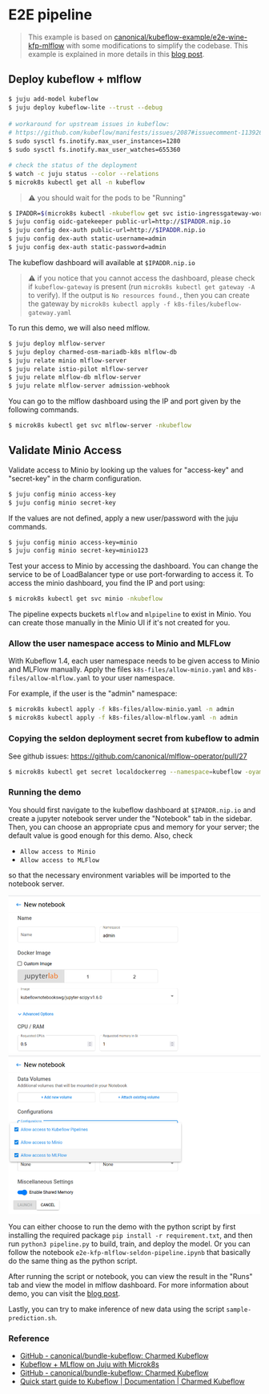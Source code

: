 # E2E pipeline

> This example is based on [canonical/kubeflow-example/e2e-wine-kfp-mlflow](https://github.com/canonical/kubeflow-examples/tree/main/e2e-wine-kfp-mlflow)
> with some modifications to simplify the codebase. This example is explained
> in more details in this [blog post](https://ubuntu.com/blog/mlops-pipeline-with-mlflow-seldon-core-and-kubeflow-pipelines).


## Deploy kubeflow + mlflow

```sh
$ juju add-model kubeflow
$ juju deploy kubeflow-lite --trust --debug

# workaround for upstream issues in kubeflow:
# https://github.com/kubeflow/manifests/issues/2087#issuecomment-1139260511
$ sudo sysctl fs.inotify.max_user_instances=1280
$ sudo sysctl fs.inotify.max_user_watches=655360
```

```sh
# check the status of the deployment
$ watch -c juju status --color --relations
$ microk8s kubectl get all -n kubeflow
```

> :warning: you should wait for the pods to be "Running"

```sh
$ IPADDR=$(microk8s kubectl -nkubeflow get svc istio-ingressgateway-workload -o jsonpath='{.status.loadBalancer.ingress[0].ip}')
$ juju config oidc-gatekeeper public-url=http://$IPADDR.nip.io
$ juju config dex-auth public-url=http://$IPADDR.nip.io
$ juju config dex-auth static-username=admin
$ juju config dex-auth static-password=admin
```

The kubeflow dashboard will available at `$IPADDR.nip.io`

> :warning: if you notice that you cannot access the dashboard, please check if
> `kubeflow-gateway` is present (run `microk8s kubectl get gateway -A` to verify).
> If the output is `No resources found.`, then you can create the gateway by
> `microk8s kubectl apply -f k8s-files/kubeflow-gateway.yaml`

To run this demo, we will also need mlflow.

```sh
$ juju deploy mlflow-server
$ juju deploy charmed-osm-mariadb-k8s mlflow-db
$ juju relate minio mlflow-server
$ juju relate istio-pilot mlflow-server
$ juju relate mlflow-db mlflow-server
$ juju relate mlflow-server admission-webhook
```

You can go to the mlflow dashboard using the IP and port given by the following
commands.

```sh
$ microk8s kubectl get svc mlflow-server -nkubeflow
```


## Validate Minio Access

Validate access to Minio by looking up the values for "access-key" and "secret-key" in the
charm configuration.

```sh
$ juju config minio access-key
$ juju config minio secret-key
```
If the values are not defined, apply a new user/password with the juju commands.

```sh
$ juju config minio access-key=minio
$ juju config minio secret-key=minio123
```

Test your access to Minio by accessing the dashboard. You can change the service
to be of LoadBalancer type or use port-forwarding to access it. To access the
minio dashboard, you find the IP and port using:

```sh
$ microk8s kubectl get svc minio -nkubeflow
```

The pipeline expects buckets `mlflow` and `mlpipeline` to exist in Minio. You
can create those manually in the Minio UI if it's not created for you.


### Allow the user namespace access to Minio and MLFLow

With Kubeflow 1.4, each user namespace needs to be given access to Minio and
MLFlow manually.  Apply the files `k8s-files/allow-minio.yaml` and
`k8s-files/allow-mlflow.yaml` to your user namespace.

For example, if the user is the "admin" namespace:

```sh
$ microk8s kubectl apply -f k8s-files/allow-minio.yaml -n admin
$ microk8s kubectl apply -f k8s-files/allow-mlflow.yaml -n admin
```

### Copying the seldon deployment secret from kubeflow to admin

See github issues: https://github.com/canonical/mlflow-operator/pull/27

```sh
$ microk8s kubectl get secret localdockerreg --namespace=kubeflow -oyaml | grep -v '^\s*namespace:\s' | kubectl apply --namespace=admin -f -
```

### Running the demo

You should first navigate to the kubeflow dashboard at `$IPADDR.nip.io` and
create a jupyter notebook server under the "Notebook" tab in the sidebar. Then,
you can choose an appropriate cpus and memory for your server; the
default value is good enough for this demo. Also, check

- `Allow access to Minio`
- `Allow access to MLFlow`

so that the necessary environment variables will be imported to the notebook
server.

![Create notebook server - 1](./assets/create_server_1.png)
![Create notebook server - 2](./assets/create_server_2.png)

You can either choose to run the demo with the python script by first installing
the required package `pip install -r requirement.txt`, and then run `python3
pipeline.py` to build, train, and deploy the model. Or you can follow the
notebook `e2e-kfp-mlflow-seldon-pipeline.ipynb` that basically do the same thing
as the python script.

After running the script or notebook, you can view the result in the "Runs" tab
and view the model in mlflow dashboard. For more information about demo, you can
visit the [blog
post](https://ubuntu.com/blog/mlops-pipeline-with-mlflow-seldon-core-and-kubeflow-pipelines).

Lastly, you can try to make inference of new data using the script `sample-prediction.sh`.


### Reference

* [GitHub - canonical/bundle-kubeflow: Charmed Kubeflow](https://github.com/canonical/bundle-kubeflow)
* [Kubeflow + MLflow on Juju with Microk8s](https://github.com/canonical/mlflow-operator)
* [GitHub - canonical/bundle-kubeflow: Charmed Kubeflow](https://github.com/canonical/bundle-kubeflow)
* [Quick start guide to Kubeflow | Documentation | Charmed Kubeflow](https://charmed-kubeflow.io/docs/quickstart)

